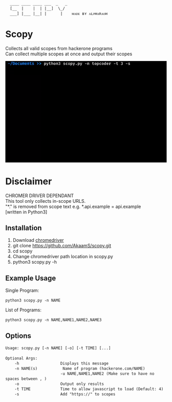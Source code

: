 ```
  ____ ____ ____ ___  _   _ 
  [__  |    |  | |__]  \_/  
  ___] |___ |__| |      |    ᴍᴀᴅᴇ ʙʏ ᴀʟᴘʜᴀʀᴀᴏʜ    

```
# Scopy 
Collects all valid scopes from hackerone programs<br />
Can collect multiple scopes at once and output their scopes

![Demo](/demo/demo.gif)
# Disclaimer 
CHROMER DRIVER DEPENDANT<br />
This tool only collects in-scope URLS.<br />
"*." is removed from scope text e.g. *.api.example = api.example<br />
[written in Python3]

## Installation

1) Download [chromedriver](https://chromedriver.chromium.org/downloads) 
4) git clone https://github.com/AkaamS/scopy.git
4) cd scopy
5) Change chromedriver path location in scopy.py
6) python3 scopy.py -h

## Example Usage

Single Program:
```
python3 scopy.py -n NAME
```
List of Programs:
```
python3 scopy.py -n NAME,NAME1,NAME2,NAME3
```
## Options

```
Usage: scopy.py [-n NAME] [-o] [-t TIME] [...]

Optional Args:
    -h                  Displays this message
    -n NAME(s)           Name of program (hackerone.com/NAME)
                        -u NAME,NAME1,NAME2 (Make sure to have no spaces between , )
    -o                  Output only results
    -t TIME             Time to allow javascript to load (Default: 4)
    -s                  Add "https://" to scopes

```
